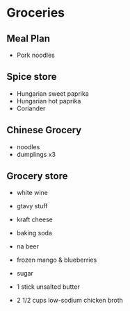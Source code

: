# Groceries

## Meal Plan

- Pork noodles

## Spice store

- Hungarian sweet paprika
- Hungarian hot paprika
- Coriander

## Chinese Grocery

- noodles
- dumplings x3

## Grocery store

- white wine

- gtavy stuff
- kraft cheese
- baking soda
- na beer
- frozen mango & blueberries
- sugar
- 1 stick unsalted butter
- 2 1/2 cups low-sodium chicken broth